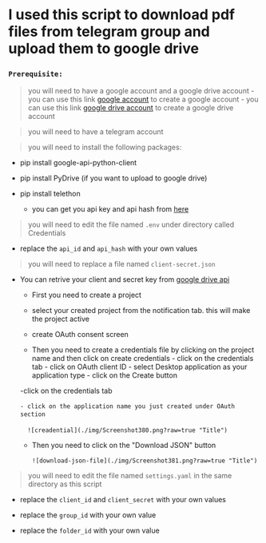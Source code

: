 # I used this script to download pdf files from telegram group and upload them to google drive

### ```Prerequisite:```
> you will need to have a google account and a google drive account
    - you can use this link [google account](https://accounts.google.com/signup/v2/webcreateaccount?flowName=GlifWebSignIn&flowEntry=SignUp) to create a google account 
    - you can use this link [google drive account](https://drive.google.com/drive/my-drive) to create a google drive account 
   

> you will need to have a telegram account


> you will need to install the following packages:

- pip install google-api-python-client   
 
- pip install PyDrive  (if you want to upload to google drive) 

- pip install telethon  

    - you can get you api key and api hash from [here](https://my.telegram.org/apps)
> you will need to edit the file named `.env` under directory called Credentials  

  - replace the `api_id` and `api_hash` with your own values 

> you will need to replace a file named `client-secret.json` 
 
- You can retrive your client and secret key from [google drive api](https://console.cloud.google.com/apis/credentials)
  - First you need to create a project
      
  - select your created project from the notification tab. this will make the project active    

  - create OAuth consent screen
  
  - Then you need to create a credentials file by clicking on the project name and then click on  create credentials
          - click on the credentials tab
          - click on OAuth client ID
          - select Desktop application as your application type
          - click on the Create button
      
  -click on the credentials tab     

      - click on the application name you just created under OAuth section    
          
        ![creadential](./img/Screenshot380.png?raw=true "Title")     
        
  - Then you need to click on the "Download JSON" button

        ![download-json-file](./img/Screenshot381.png?raw=true "Title")

  
> you will need to edit the file named `settings.yaml` in the same directory as this script 

- replace the `client_id` and `client_secret` with your own values

- replace the `group_id` with your own value


- replace the `folder_id` with your own value